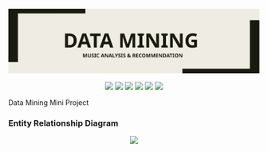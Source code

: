 <p align="center">
    <img src=".github/logo.svg?sanitize=true" />
</p>

<p align="center"> 
    <img src="https://img.shields.io/github/license/tquangsdh20/data-mining"> <img src = "https://img.shields.io/github/issues/tquangsdh20/data-mining"> <img src = "https://img.shields.io/pypi/pyversions/memrise"> <img src="https://img.shields.io/pypi/implementation/memrise"> <img src="https://img.shields.io/github/languages/count/tquangsdh20/data-mining"> <img src="https://img.shields.io/github/last-commit/tquangsdh20/data-mining">
</p>

Data Mining Mini Project

### Entity Relationship Diagram

<p align="center">
<img src=".github/databse.svg?sanitize=true">
</p>